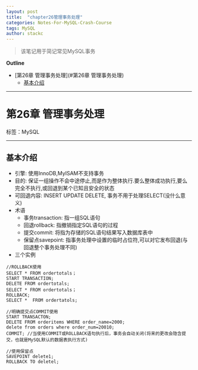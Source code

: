 ```yaml
---
layout: post
title:  "chapter26管理事务处理"
categories: Notes-For-MySQL-Crash-Course
tags: MySQL
author: stackc
---
```


>该笔记用于简记常见MySQL事务




**Outline**

- [第26章 管理事务处理](#第26章 管理事务处理)
	- [基本介绍](#基本介绍)



---

# 第26章 管理事务处理

标签：MySQL

---

## 基本介绍

- 引擎: 使用InnoDB,MyISAM不支持事务
- 目的: 保证一组操作不会中途停止,而是作为整体执行.要么整体成功执行,要么完全不执行,或回退到某个已知且安全的状态
- 可回退内容: INSERT UPDATE DELETE, 事务不用于处理SELECT(没什么意义)
- 术语
	- 事务transaction: 指一组SQL语句
	- 回退rollback: 指撤销指定SQL语句的过程
	- 提交commit: 将指为存储的SQL语句结果写入数据库表中
	- 保留点savepoint: 指事务处理中设置的临时占位符,可以对它发布回退(与回退整个事务处理不同) 
- 三个实例
```
//ROLLBACK使用
SELECT * FROM ordertotals；
START TRANSACTION;
DELETE FROM ordertotals;
SELECT * FROM ordertotals；
ROLLBACK;
SELECT *  FROM ordertatols;

//明确提交点COMMIT使用
START TRANSACTON;
DELETE FROM orderitems WHERE order_name=2000;
delete from orders where order_num=20010;
COMMIT; //当使用COMMIT或ROLLBACK语句执行后，事务会自动关闭(将来的更改会隐含提交，也就是MySQL默认的数据表执行方式)

//使用保留点
SAVEPOINT delete1;
ROLLBACK TO deletel;
```
